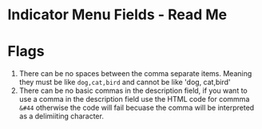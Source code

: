 # Indicator Menu Fields - Read Me

# Flags
1. There can be no spaces between the comma separate items. Meaning they must be like `dog,cat,bird` and cannot be like 'dog, cat,bird'
2. There can be no basic commas in the description field, if you want to use a comma in the description field use the HTML code for commma `&#44` otherwise the code will fail becuase the comma will be interpreted as a delimiiting character.  